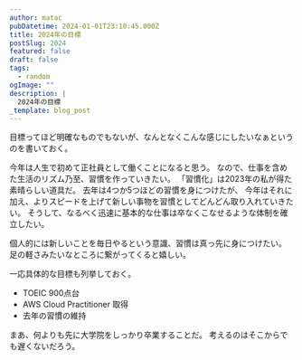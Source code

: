 ```yaml
---
author: matac
pubDatetime: 2024-01-01T23:10:45.000Z
title: 2024年の目標
postSlug: 2024
featured: false
draft: false
tags:
  - random
ogImage: ""
description: |
  2024年の目標
_template: blog_post
---
```


目標ってほど明確なものでもないが、なんとなくこんな感じにしたいなぁというのを書いておく。

今年は人生で初めて正社員として働くことになると思う。
なので、仕事を含めた生活のリズム乃至、習慣を作っていきたい。
「習慣化」は2023年の私が得た素晴らしい道具だ。
去年は4つか5つほどの習慣を身につけたが、
今年はそれに加え、よりスピードを上げて新しい事物を習慣としてどんどん取り入れていきたい。
そうして、なるべく迅速に基本的な仕事は卒なくこなせるような体制を確立したい。

個人的には新しいことを毎日やるという意識、習慣は真っ先に身につけたい。
足の軽さみたいなところに繋がってくると嬉しい。

一応具体的な目標も列挙しておく。

- TOEIC 900点台
- AWS Cloud Practitioner 取得
- 去年の習慣の維持

まあ、何よりも先に大学院をしっかり卒業することだ。
考えるのはそこからでも遅くないだろう。
